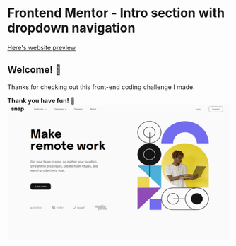 # Frontend Mentor - Intro section with dropdown navigation

[Here's website preview](https://intro-section-with-dropdown-navigation-navy.vercel.app/)

## Welcome! 👋

Thanks for checking out this front-end coding challenge I made.


**Thank you have fun!** 🚀
![Preview Image](image.png)


